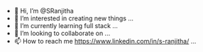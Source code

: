 - 👋 Hi, I’m @SRanjitha
- 👀 I’m interested in  creating new things ...
- 🌱 I’m currently learning  full stack ...
- 💞️ I’m looking to collaborate on ...
- 📫 How to reach me  https://www.linkedin.com/in/s-ranjitha/ ...

